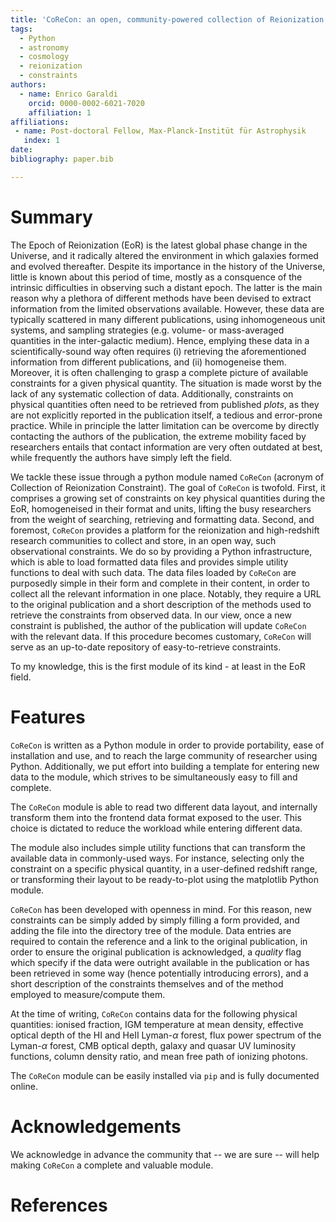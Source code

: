 ```yaml
---
title: 'CoReCon: an open, community-powered collection of Reionization constraints'
tags:
  - Python
  - astronomy
  - cosmology
  - reionization
  - constraints
authors:
  - name: Enrico Garaldi
    orcid: 0000-0002-6021-7020
    affiliation: 1
affiliations:
 - name: Post-doctoral Fellow, Max-Planck-Institüt für Astrophysik
   index: 1
date: 
bibliography: paper.bib

---
```


# Summary

The Epoch of Reionization (EoR) is the latest global phase change in the Universe, 
and it radically altered the environment in which galaxies formed and evolved
thereafter. Despite its importance in the history of the Universe, little is known
about this period of time, mostly as a consquence of the intrinsic difficulties in
observing such a distant epoch. The latter is the main reason why a plethora of different
methods have been devised to extract information from the limited observations available.
However, these data are typically scattered in many different publications, using 
inhomogeneous unit systems, and sampling strategies (e.g. volume- or mass-averaged quantities in
the inter-galactic medium). Hence, emplying these data in a scientifically-sound way
often requires (i) retrieving the aforementioned information from different publications, and
(ii) homogeneise them. Moreover, it is often challenging to grasp a complete picture of
available constraints for a given physical quantity. The situation is made worst by the lack
of any systematic collection of data. Additionally, constraints on physical quantities often
need to be retrieved from published *plots*, as they are not explicitly reported in the
publication itself, a tedious and error-prone practice. While in 
principle the latter limitation can be overcome by directly contacting the authors of the
publication, the extreme mobility faced by researchers entails that contact information are 
very often outdated at best, while frequently the authors have simply left the field.

We tackle these issue through a python module named `CoReCon` (acronym of Collection of
Reionization Constraint). The goal of `CoReCon` is twofold. First, it comprises a growing
set of constraints on key physical quantities during the EoR, homogeneised in their format
and units, lifting the busy researchers from the weight of searching, retrieving and formatting 
data. Second, and foremost, `CoReCon` provides a platform for the reionization and high-redshift 
research communities to collect and store, in an open way, such observational constraints. We do 
so by providing a Python
infrastructure, which is able to load formatted data files and provides simple utility functions
to deal with such data. The data files loaded by `CoReCon` are purposedly simple in their form and 
complete in their content, in order to collect all the relevant information in one place. Notably, 
they require a URL to the original publication and a short description of the methods used to 
retrieve the constraints from observed data.
In our view, once a new constraint is published, the author of the publication will update `CoReCon`
with the relevant data. If this procedure becomes customary, `CoReCon` will serve as an up-to-date 
repository of easy-to-retrieve constraints.

To my knowledge, this is the first module of its kind - at least in the EoR field.


# Features

`CoReCon` is written as a Python module in order to provide portability, ease of installation and use, 
and to reach the large community of researcher using Python. Additionally, we put effort into 
building a template for entering new data to the module, which strives to be simultaneously 
easy to fill and complete.

The `CoReCon` module is able to read two different data layout, and internally transform them into the
frontend data format exposed to the user. This choice is dictated to reduce the workload while
entering different data. 

The module also includes simple utility functions that can transform 
the available data in commonly-used ways. For instance, selecting only the constraint on a specific 
physical quantity, in a user-defined redshift range, or transforming their layout to be ready-to-plot using
the matplotlib Python module.

`CoReCon` has been developed with openness in mind. For this reason, new constraints can be simply added by
simply filling a form provided, and adding the file into the directory tree of the module. Data entries
are required to contain the reference and a link to the original publication, in order to ensure the original
publication is acknowledged, a *quality* flag which specify if the data were outright available in the 
publication or has been retrieved in some way (hence potentially introducing errors), and a short description
of the constraints themselves and of the method employed to measure/compute them.

At the time of writing, `CoReCon` contains data for the following physical quantities: ionised fraction,
IGM temperature at mean density, effective optical depth of the HI and HeII Lyman-$\alpha$ forest,
flux power spectrum of the Lyman-$\alpha$ forest, CMB optical depth, galaxy and quasar UV luminosity 
functions, column density ratio, and mean free path of ionizing photons.

The `CoReCon` module can be easily installed via `pip` and is fully documented online. 


# Acknowledgements

We acknowledge in advance the community that -- we are sure -- will help making `CoReCon` a complete and valuable module.


# References


